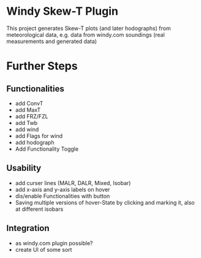 # Windy Skew-T Plugin

This project generates Skew-T plots (and later hodographs) from meteorological data, e.g. data from windy.com soundings (real measurements and generated data)

# Further Steps
## Functionalities 

- add ConvT
- add MaxT
- add FRZ/FZL
- add Twb
- add wind
- add Flags for wind
- add hodograph
- Add Functionality Toggle

## Usability
- add curser lines (MALR, DALR, Mixed, Isobar)
- add x-axis and y-axis labels on hover
- dis/enable Functionalities with button
- Saving multiple versions of hover-State by clicking and marking it, also at different isobars

## Integration

- as windy.com plugin possible?
- create UI of some sort

